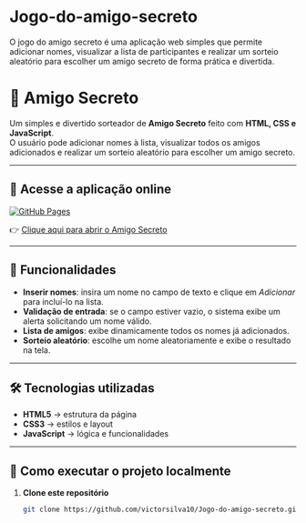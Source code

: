 # Jogo-do-amigo-secreto
O jogo do amigo secreto é uma aplicação web simples que permite adicionar nomes, visualizar a lista de participantes e realizar um sorteio aleatório para escolher um amigo secreto de forma prática e divertida.

# 🎁 Amigo Secreto

Um simples e divertido sorteador de **Amigo Secreto** feito com **HTML, CSS e JavaScript**.  
O usuário pode adicionar nomes à lista, visualizar todos os amigos adicionados e realizar um sorteio aleatório para escolher um amigo secreto.

---

## 🔗 Acesse a aplicação online

[![GitHub Pages](https://victorsilva10.github.io/Jogo-do-amigo-secreto/)](https://github.com/victorsilva10/Jogo-do-amigo-secreto)

👉 [Clique aqui para abrir o Amigo Secreto](https://github.com/victorsilva10/Jogo-do-amigo-secreto)

---

## 📌 Funcionalidades

- **Inserir nomes**: insira um nome no campo de texto e clique em *Adicionar* para incluí-lo na lista.
- **Validação de entrada**: se o campo estiver vazio, o sistema exibe um alerta solicitando um nome válido.
- **Lista de amigos**: exibe dinamicamente todos os nomes já adicionados.
- **Sorteio aleatório**: escolhe um nome aleatoriamente e exibe o resultado na tela.

---

## 🛠️ Tecnologias utilizadas

- **HTML5** → estrutura da página
- **CSS3** → estilos e layout
- **JavaScript** → lógica e funcionalidades

---

## 🚀 Como executar o projeto localmente

1. **Clone este repositório**  
   ```bash
   git clone https://github.com/victorsilva10/Jogo-do-amigo-secreto.git

